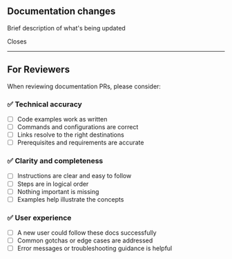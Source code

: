 ## Documentation changes

Brief description of what's being updated

Closes 

---

## For Reviewers

When reviewing documentation PRs, please consider:

### ✅ Technical accuracy
- [ ] Code examples work as written
- [ ] Commands and configurations are correct
- [ ] Links resolve to the right destinations
- [ ] Prerequisites and requirements are accurate

### ✅ Clarity and completeness
- [ ] Instructions are clear and easy to follow
- [ ] Steps are in logical order
- [ ] Nothing important is missing
- [ ] Examples help illustrate the concepts

### ✅ User experience
- [ ] A new user could follow these docs successfully
- [ ] Common gotchas or edge cases are addressed
- [ ] Error messages or troubleshooting guidance is helpful
